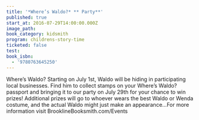 ```yaml
---
title: '*Where’s Waldo?* ** Party**'
published: true
start_at: 2016-07-29T14:00:00.000Z
image_path:
book_category: kidsmith
program: childrens-story-time
ticketed: false
test:
book_isbn:
  - '9780763645250'
---
```



Where’s Waldo? Starting on July 1st, Waldo will be hiding in participating local businesses. Find him to collect stamps on your Where’s Waldo? passport and bringing it to our party on July 29th for your chance to win prizes! Additional prizes will go to whoever wears the best Waldo or Wenda costume, and the actual Waldo might just make an appearance...For more information visit BrooklineBooksmith.com/Events